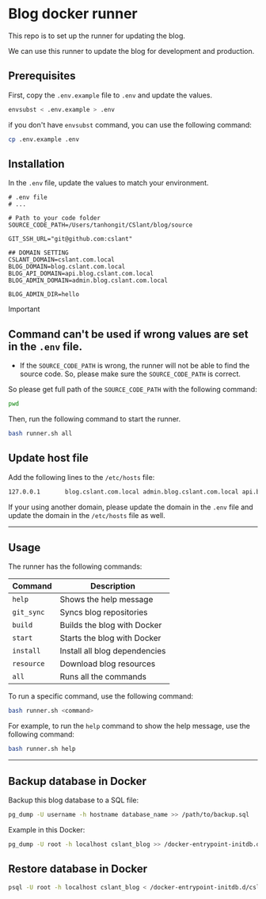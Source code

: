 # Blog docker runner

This repo is to set up the runner for updating the blog.

We can use this runner to update the blog for development and production.

## Prerequisites

First, copy the `.env.example` file to `.env` and update the values.

```bash
envsubst < .env.example > .env
```

if you don't have `envsubst` command, you can use the following command:

```bash
cp .env.example .env
```

## Installation

In the `.env` file, update the values to match your environment.

```dotenv
# .env file
# ...

# Path to your code folder
SOURCE_CODE_PATH=/Users/tanhongit/CSlant/blog/source

GIT_SSH_URL="git@github.com:cslant"

## DOMAIN SETTING
CSLANT_DOMAIN=cslant.com.local
BLOG_DOMAIN=blog.cslant.com.local
BLOG_API_DOMAIN=api.blog.cslant.com.local
BLOG_ADMIN_DOMAIN=admin.blog.cslant.com.local

BLOG_ADMIN_DIR=hello
```

> [!IMPORTANT]
> ## Command can't be used if wrong values are set in the `.env` file.
> 
> * If the `SOURCE_CODE_PATH` is wrong, the runner will not be able to find the source code. So, please make sure the `SOURCE_CODE_PATH` is correct.
>
> So please get full path of the `SOURCE_CODE_PATH` with the following command:
> ```bash
> pwd
> ```

Then, run the following command to start the runner.

```bash
bash runner.sh all
```

## Update host file

Add the following lines to the `/etc/hosts` file:

```bash
127.0.0.1       blog.cslant.com.local admin.blog.cslant.com.local api.blog.csla.com.local
```

If your using another domain, please update the domain in the `.env` file and update the domain in the `/etc/hosts` file as well.

---

## Usage

The runner has the following commands:

| Command    | Description                   |
|------------|-------------------------------|
| `help`     | Shows the help message        |
| `git_sync` | Syncs blog repositories       |
| `build`    | Builds the blog with Docker   |
| `start`    | Starts the blog with Docker   |
| `install`  | Install all blog dependencies |
| `resource` | Download blog resources       |
| `all`      | Runs all the commands         |

To run a specific command, use the following command:

```bash
bash runner.sh <command>
```

For example, to run the `help` command to show the help message, use the following command:

```bash
bash runner.sh help
```

---

## Backup database in Docker

Backup this blog database to a SQL file:

```bash
pg_dump -U username -h hostname database_name >> /path/to/backup.sql
```

Example in this Docker:

```bash
pg_dump -U root -h localhost cslant_blog >> /docker-entrypoint-initdb.d/cslant_blog.sql
```

## Restore database in Docker

```bash
psql -U root -h localhost cslant_blog < /docker-entrypoint-initdb.d/cslant_blog.sql
```
